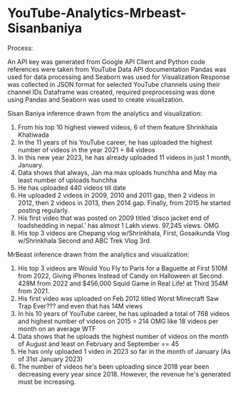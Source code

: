 # YouTube-Analytics-Mrbeast-Sisanbaniya

Process:

An API key was generated from Google API Client and Python code references were taken from YouTube Data API documentation
Pandas was used for data processing and Seaborn was used for Visualization
Response was collected in JSON format for selected YouTube channels using their channel IDs
Dataframe was created, required preprocessing was done using Pandas and Seaborn was used to create visualization.

Sisan Baniya inference drawn from the analytics and visualization:

1. From his top 10 highest viewed videos, 6 of them feature Shrinkhala Khatiwada
2. In the 11 years of his YouTube career, he has uploaded the highest number of videos in the year 2021 = 84 videos
3. In this new year 2023, he has already uploaded 11 videos in just 1 month, January.
4. Data shows that always, Jan ma max uploads hunchha and May ma least number of uploads hunchha
5. He has uploaded 440 videos till date
6. He uploaded 2 videos in 2009, 2010 and 2011 gap, then 2 videos in 2012, then 2 videos in 2013, then 2014 gap. Finally, from 2015 he started posting regularly.
7. His first video that was posted on 2009 titled ‘disco jacket end of loadshedding in nepal.’ has almost 1 Lakh views. 97,245 views. OMG
8. His top 3 videos are Chepang vlog w/Shrinkhala, First, Gosaikunda Vlog w/Shrinkhala Second and ABC Trek Vlog 3rd.

MrBeast inference drawn from the analytics and visualization:

1. His top 3 videos are Would You Fly to Paris for a Baguette at First 510M from 2022, Giving iPhones Instead of Candy on Halloween at Second 428M from 2022 and $456,000 Squid Game in Real Life! at Third 354M from 2021.
2. His first video was uploaded on Feb 2012 titled Worst Minecraft Saw Trap Ever??? and even that has 14M views
3. In his 10 years of YouTube career, he has uploaded a total of 768 videos and highest number of videos on 2015 = 214 OMG like 18 videos per month on an average WTF
4. Data shows that he uploads the highest number of videos on the month of August and least on February and September == 45
5. He has only uploaded 1 video in 2023 so far in the month of January (As of 31st January 2023)
6. The number of videos he's been uploading since 2018 year been decreasing every year since 2018. However, the revenue he's generated must be increasing.
